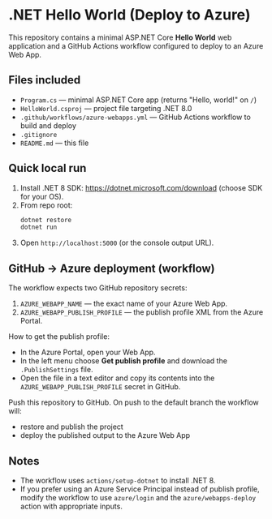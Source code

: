 # .NET Hello World (Deploy to Azure)

This repository contains a minimal ASP.NET Core **Hello World** web application and a GitHub Actions workflow configured to deploy to an Azure Web App.

## Files included
- `Program.cs` — minimal ASP.NET Core app (returns "Hello, world!" on `/`)
- `HelloWorld.csproj` — project file targeting .NET 8.0
- `.github/workflows/azure-webapps.yml` — GitHub Actions workflow to build and deploy
- `.gitignore`
- `README.md` — this file

## Quick local run
1. Install .NET 8 SDK: https://dotnet.microsoft.com/download (choose SDK for your OS).
2. From repo root:
   ```bash
   dotnet restore
   dotnet run
   ```
3. Open `http://localhost:5000` (or the console output URL).

## GitHub → Azure deployment (workflow)
The workflow expects two GitHub repository secrets:

1. `AZURE_WEBAPP_NAME` — the exact name of your Azure Web App.
2. `AZURE_WEBAPP_PUBLISH_PROFILE` — the publish profile XML from the Azure Portal.

How to get the publish profile:
- In the Azure Portal, open your Web App.
- In the left menu choose **Get publish profile** and download the `.PublishSettings` file.
- Open the file in a text editor and copy its contents into the `AZURE_WEBAPP_PUBLISH_PROFILE` secret in GitHub.

Push this repository to GitHub. On push to the default branch the workflow will:
- restore and publish the project
- deploy the published output to the Azure Web App

## Notes
- The workflow uses `actions/setup-dotnet` to install .NET 8.
- If you prefer using an Azure Service Principal instead of publish profile, modify the workflow to use `azure/login` and the `azure/webapps-deploy` action with appropriate inputs.
